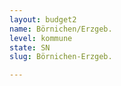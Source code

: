 ```yaml
---
layout: budget2
name: Börnichen/Erzgeb.
level: kommune
state: SN
slug: Börnichen-Erzgeb.

---
```



